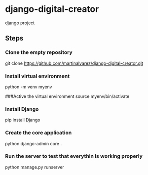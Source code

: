 # django-digital-creator
django project

## Steps

### Clone the empty repository
git clone https://github.com/martinalvarez/django-digital-creator.git

### Install virtual environment
python -m venv myenv

###Active the virtual environment
source myenv/bin/activate

### Install Django
pip install Django

### Create the core application
python django-admin core .

### Run the server to test that everythin is working properly
python manage.py runserver